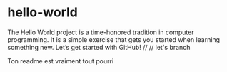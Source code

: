 # hello-world
The Hello World project is a time-honored tradition in computer programming. It is a simple exercise that gets you started when learning something new. Let’s get started with GitHub!
//
// let's branch

Ton readme est vraiment tout pourri
